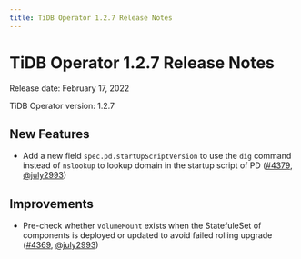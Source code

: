 ```yaml
---
title: TiDB Operator 1.2.7 Release Notes
---
```

# TiDB Operator 1.2.7 Release Notes

Release date: February 17, 2022

TiDB Operator version: 1.2.7

## New Features

- Add a new field `spec.pd.startUpScriptVersion` to use the `dig` command instead of `nslookup` to lookup domain in the startup script of PD ([#4379](https://github.com/pingcap/tidb-operator/pull/4379), [@july2993](https://github.com/july2993))

## Improvements

- Pre-check whether `VolumeMount` exists when the StatefuleSet of components is deployed or updated to avoid failed rolling upgrade ([#4369](https://github.com/pingcap/tidb-operator/pull/4369), [@july2993](https://github.com/july2993))